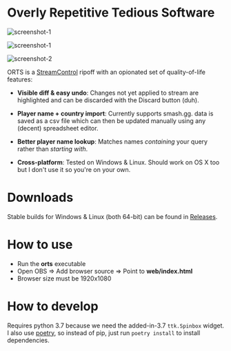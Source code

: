 # Overly Repetitive Tedious Software

![screenshot-1][img1]

![screenshot-1][img2]

![screenshot-2][img3]

ORTS is a [StreamControl][1] ripoff with an opionated set of quality-of-life features:

- **Visible diff & easy undo**: Changes not yet applied to stream are highlighted and
  can be discarded with the Discard button (duh).

- **Player name + country import**: Currently supports smash.gg. data is saved as a csv
  file which can then be updated manually using any (decent) spreadsheet editor.

- **Better player name lookup**: Matches names _containing_ your query rather than
  _starting with_.

- **Cross-platform**: Tested on Windows & Linux. Should work on OS X too but I don't use
  it so you're on your own.

# Downloads

Stable builds for Windows & Linux (both 64-bit) can be found in [Releases][4].

# How to use

- Run the **orts** executable
- Open OBS => Add browser source => Point to **web/index.html**
- Browser size must be 1920x1080

# How to develop

Requires python 3.7 because we need the added-in-3.7 `ttk.Spinbox` widget.
I also use [poetry][3], so instead of pip, just run `poetry install` to install dependencies.

[1]: http://farpnut.net/streamcontrol/
[2]: https://ci.appveyor.com/project/nhanb/orts/build/artifacts
[3]: https://github.com/sdispater/poetry
[4]: https://github.com/nhanb/orts/releases

[img1]: https://user-images.githubusercontent.com/1446315/57603111-0f5a7080-758b-11e9-9223-001336e6cd62.png
[img2]: https://user-images.githubusercontent.com/1446315/57602797-52681400-758a-11e9-84a5-14452b4e6581.png
[img3]: https://user-images.githubusercontent.com/1446315/57602761-3c5a5380-758a-11e9-9300-91795a5187e1.png
